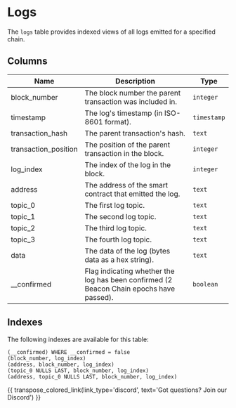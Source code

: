 # Logs

The `logs` table provides indexed views of all logs emitted for a specified chain.

## Columns
| Name                | Description                                                                 | Type        |
| --------- | --------- | --------------------------------------------------------------------------- |
| block_number | The block number the parent transaction was included in. | `integer` |
| timestamp | The log's timestamp (in ISO-8601 format). | `timestamp` |
| transaction_hash | The parent transaction's hash. | `text` |
| transaction_position | The position of the parent transaction in the block. | `integer` |
| log_index | The index of the log in the block. | `integer` |
| address | The address of the smart contract that emitted the log. | `text` |
| topic_0 | The first log topic. | `text` |
| topic_1 | The second log topic. | `text` |
| topic_2 | The third log topic. | `text` |
| topic_3 | The fourth log topic. | `text` |
| data | The data of the log (bytes data as a hex string). | `text` |
| __confirmed | Flag indicating whether the log has been confirmed (2 Beacon Chain epochs have passed). | `boolean` |

## Indexes
The following indexes are available for this table:
```
(__confirmed) WHERE __confirmed = false
(block_number, log_index)
(address, block_number, log_index)
(topic_0 NULLS LAST, block_number, log_index)
(address, topic_0 NULLS LAST, block_number, log_index)
```


{{ transpose_colored_link(link_type='discord', text='Got questions?  Join our Discord') }}
